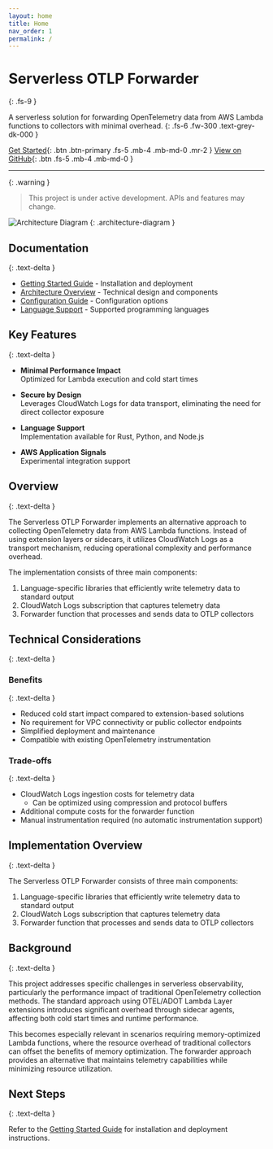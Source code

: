 ```yaml
---
layout: home
title: Home
nav_order: 1
permalink: /
---
```


# Serverless OTLP Forwarder
{: .fs-9 }

A serverless solution for forwarding OpenTelemetry data from AWS Lambda functions to collectors with minimal overhead.
{: .fs-6 .fw-300 .text-grey-dk-000 }

[Get Started](getting-started){: .btn .btn-primary .fs-5 .mb-4 .mb-md-0 .mr-2 }
[View on GitHub](https://github.com/dev7a/serverless-otlp-forwarder){: .btn .fs-5 .mb-4 .mb-md-0 }

---

{: .warning }
> This project is under active development. APIs and features may change.

![Architecture Diagram](https://github.com/user-attachments/assets/961999d9-bb69-4ba7-92a2-9efef3909b74)
{: .architecture-diagram }
## Documentation
{: .text-delta }

- [Getting Started Guide](getting-started) - Installation and deployment
- [Architecture Overview](concepts/architecture) - Technical design and components
- [Configuration Guide](getting-started/configuration) - Configuration options
- [Language Support](languages) - Supported programming languages

## Key Features
{: .text-delta }

- **Minimal Performance Impact**  
  Optimized for Lambda execution and cold start times

- **Secure by Design**  
  Leverages CloudWatch Logs for data transport, eliminating the need for direct collector exposure

- **Language Support**  
  Implementation available for Rust, Python, and Node.js

- **AWS Application Signals**  
  Experimental integration support

## Overview
{: .text-delta }

The Serverless OTLP Forwarder implements an alternative approach to collecting OpenTelemetry data from AWS Lambda functions. Instead of using extension layers or sidecars, it utilizes CloudWatch Logs as a transport mechanism, reducing operational complexity and performance overhead.

The implementation consists of three main components:

1. Language-specific libraries that efficiently write telemetry data to standard output
2. CloudWatch Logs subscription that captures telemetry data
3. Forwarder function that processes and sends data to OTLP collectors

## Technical Considerations
{: .text-delta }

### Benefits
{: .text-delta }

- Reduced cold start impact compared to extension-based solutions
- No requirement for VPC connectivity or public collector endpoints
- Simplified deployment and maintenance
- Compatible with existing OpenTelemetry instrumentation

### Trade-offs
{: .text-delta }

- CloudWatch Logs ingestion costs for telemetry data
  - Can be optimized using compression and protocol buffers
- Additional compute costs for the forwarder function
- Manual instrumentation required (no automatic instrumentation support)

## Implementation Overview
{: .text-delta }

The Serverless OTLP Forwarder consists of three main components:

1. Language-specific libraries that efficiently write telemetry data to standard output
2. CloudWatch Logs subscription that captures telemetry data
3. Forwarder function that processes and sends data to OTLP collectors

## Background
{: .text-delta }

This project addresses specific challenges in serverless observability, particularly the performance impact of traditional OpenTelemetry collection methods. The standard approach using OTEL/ADOT Lambda Layer extensions introduces significant overhead through sidecar agents, affecting both cold start times and runtime performance.

This becomes especially relevant in scenarios requiring memory-optimized Lambda functions, where the resource overhead of traditional collectors can offset the benefits of memory optimization. The forwarder approach provides an alternative that maintains telemetry capabilities while minimizing resource utilization.

## Next Steps
{: .text-delta }

Refer to the [Getting Started Guide](getting-started) for installation and deployment instructions.
